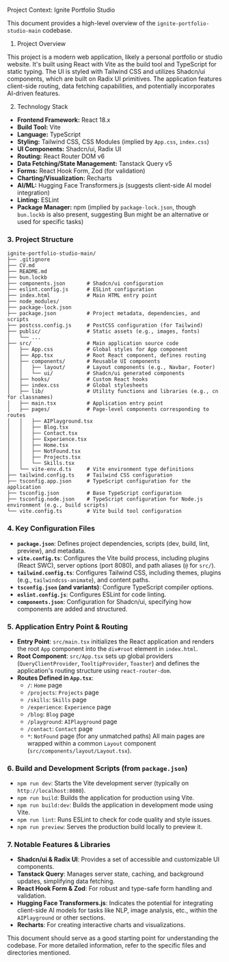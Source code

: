  Project Context: Ignite Portfolio Studio

This document provides a high-level overview of the `ignite-portfolio-studio-main` codebase.

 1. Project Overview

This project is a modern web application, likely a personal portfolio or studio website. It's built using React with Vite as the build tool and TypeScript for static typing. The UI is styled with Tailwind CSS and utilizes Shadcn/ui components, which are built on Radix UI primitives. The application features client-side routing, data fetching capabilities, and potentially incorporates AI-driven features.

2. Technology Stack

*   **Frontend Framework:** React 18.x
*   **Build Tool:** Vite
*   **Language:** TypeScript
*   **Styling:** Tailwind CSS, CSS Modules (implied by `App.css`, `index.css`)
*   **UI Components:** Shadcn/ui, Radix UI
*   **Routing:** React Router DOM v6
*   **Data Fetching/State Management:** Tanstack Query v5
*   **Forms:** React Hook Form, Zod (for validation)
*   **Charting/Visualization:** Recharts
*   **AI/ML:** Hugging Face Transformers.js (suggests client-side AI model integration)
*   **Linting:** ESLint
*   **Package Manager:** npm (implied by `package-lock.json`, though `bun.lockb` is also present, suggesting Bun might be an alternative or used for specific tasks)

### 3. Project Structure

```
ignite-portfolio-studio-main/
├── .gitignore
├── CV.md
├── README.md
├── bun.lockb
├── components.json       # Shadcn/ui configuration
├── eslint.config.js      # ESLint configuration
├── index.html            # Main HTML entry point
├── node_modules/
├── package-lock.json
├── package.json          # Project metadata, dependencies, and scripts
├── postcss.config.js     # PostCSS configuration (for Tailwind)
├── public/               # Static assets (e.g., images, fonts)
│   └── ...
├── src/                  # Main application source code
│   ├── App.css           # Global styles for App component
│   ├── App.tsx           # Root React component, defines routing
│   ├── components/       # Reusable UI components
│   │   ├── layout/       # Layout components (e.g., Navbar, Footer)
│   │   └── ui/           # Shadcn/ui generated components
│   ├── hooks/            # Custom React hooks
│   ├── index.css         # Global stylesheets
│   ├── lib/              # Utility functions and libraries (e.g., cn for classnames)
│   ├── main.tsx          # Application entry point
│   ├── pages/            # Page-level components corresponding to routes
│   │   ├── AIPlayground.tsx
│   │   ├── Blog.tsx
│   │   ├── Contact.tsx
│   │   ├── Experience.tsx
│   │   ├── Home.tsx
│   │   ├── NotFound.tsx
│   │   ├── Projects.tsx
│   │   └── Skills.tsx
│   └── vite-env.d.ts     # Vite environment type definitions
├── tailwind.config.ts    # Tailwind CSS configuration
├── tsconfig.app.json     # TypeScript configuration for the application
├── tsconfig.json         # Base TypeScript configuration
├── tsconfig.node.json    # TypeScript configuration for Node.js environment (e.g., build scripts)
└── vite.config.ts        # Vite build tool configuration
```

### 4. Key Configuration Files

*   **`package.json`**: Defines project dependencies, scripts (dev, build, lint, preview), and metadata.
*   **`vite.config.ts`**: Configures the Vite build process, including plugins (React SWC), server options (port 8080), and path aliases (`@` for `src/`).
*   **`tailwind.config.ts`**: Configures Tailwind CSS, including themes, plugins (e.g., `tailwindcss-animate`), and content paths.
*   **`tsconfig.json` (and variants)**: Configure TypeScript compiler options.
*   **`eslint.config.js`**: Configures ESLint for code linting.
*   **`components.json`**: Configuration for Shadcn/ui, specifying how components are added and structured.

### 5. Application Entry Point & Routing

*   **Entry Point**: `src/main.tsx` initializes the React application and renders the root `App` component into the `div#root` element in `index.html`.
*   **Root Component**: `src/App.tsx` sets up global providers (`QueryClientProvider`, `TooltipProvider`, `Toaster`) and defines the application's routing structure using `react-router-dom`.
*   **Routes Defined in `App.tsx`**:
    *   `/`: `Home` page
    *   `/projects`: `Projects` page
    *   `/skills`: `Skills` page
    *   `/experience`: `Experience` page
    *   `/blog`: `Blog` page
    *   `/playground`: `AIPlayground` page
    *   `/contact`: `Contact` page
    *   `*`: `NotFound` page (for any unmatched paths)
    All main pages are wrapped within a common `Layout` component (`src/components/layout/Layout.tsx`).

### 6. Build and Development Scripts (from `package.json`)

*   `npm run dev`: Starts the Vite development server (typically on `http://localhost:8080`).
*   `npm run build`: Builds the application for production using Vite.
*   `npm run build:dev`: Builds the application in development mode using Vite.
*   `npm run lint`: Runs ESLint to check for code quality and style issues.
*   `npm run preview`: Serves the production build locally to preview it.

### 7. Notable Features & Libraries

*   **Shadcn/ui & Radix UI**: Provides a set of accessible and customizable UI components.
*   **Tanstack Query**: Manages server state, caching, and background updates, simplifying data fetching.
*   **React Hook Form & Zod**: For robust and type-safe form handling and validation.
*   **Hugging Face Transformers.js**: Indicates the potential for integrating client-side AI models for tasks like NLP, image analysis, etc., within the `AIPlayground` or other sections.
*   **Recharts**: For creating interactive charts and visualizations.

This document should serve as a good starting point for understanding the codebase. For more detailed information, refer to the specific files and directories mentioned.
